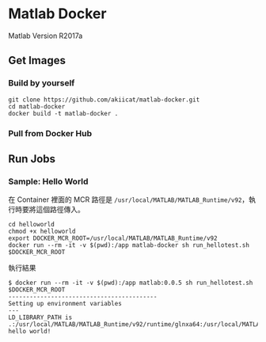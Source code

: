 # Matlab Docker

Matlab Version R2017a

## Get Images

### Build by yourself

```shell
git clone https://github.com/akiicat/matlab-docker.git
cd matlab-docker
docker build -t matlab-docker .
```

### Pull from Docker Hub

## Run Jobs

### Sample: Hello World

在 Container 裡面的 MCR 路徑是 `/usr/local/MATLAB/MATLAB_Runtime/v92`，執行時要將這個路徑傳入。

```shell
cd helloworld
chmod +x helloworld
export DOCKER_MCR_ROOT=/usr/local/MATLAB/MATLAB_Runtime/v92
docker run --rm -it -v $(pwd):/app matlab-docker sh run_hellotest.sh $DOCKER_MCR_ROOT
```

執行結果

```shell
$ docker run --rm -it -v $(pwd):/app matlab:0.0.5 sh run_hellotest.sh $DOCKER_MCR_ROOT
------------------------------------------
Setting up environment variables
---
LD_LIBRARY_PATH is .:/usr/local/MATLAB/MATLAB_Runtime/v92/runtime/glnxa64:/usr/local/MATLAB/MATLAB_Runtime/v92/bin/glnxa64:/usr/local/MATLAB/MATLAB_Runtime/v92/sys/os/glnxa64:/usr/local/MATLAB/MATLAB_Runtime/v92/sys/opengl/lib/glnxa64
hello world!
```
